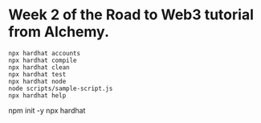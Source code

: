# Week 2 of the Road to Web3 tutorial from Alchemy.

```shell
npx hardhat accounts
npx hardhat compile
npx hardhat clean
npx hardhat test
npx hardhat node
node scripts/sample-script.js
npx hardhat help
```

npm init -y
npx hardhat
